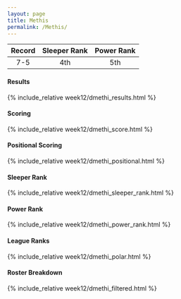 ```yaml
---
layout: page
title: Methis
permalink: /Methis/
---
```


Record | Sleeper Rank | Power Rank               
:--: | :--: | :--:
7-5 | 4th | 5th

#### Results
{% include_relative week12/dmethi_results.html %}

#### Scoring
{% include_relative week12/dmethi_score.html %}

#### Positional Scoring
{% include_relative week12/dmethi_positional.html %}

#### Sleeper Rank
{% include_relative week12/dmethi_sleeper_rank.html %}

#### Power Rank
{% include_relative week12/dmethi_power_rank.html %}

#### League Ranks
{% include_relative week12/dmethi_polar.html %}

#### Roster Breakdown
{% include_relative week12/dmethi_filtered.html %}

